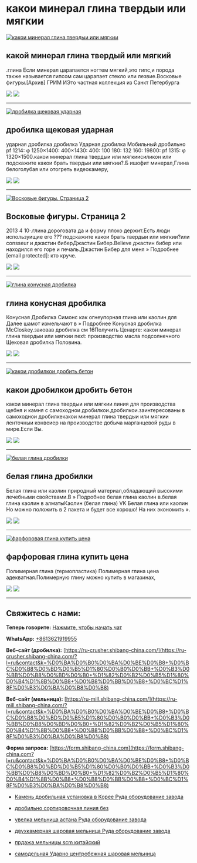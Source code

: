 # какои минерал глина твердыи или мягкии

<a href="https://swt.shibang-china.com/?l=ru&img&k=%D0%BA%D0%B0%D0%BA%D0%BE%D0%B8+%D0%BC%D0%B8%D0%BD%D0%B5%D1%80%D0%B0%D0%BB+%D0%B3%D0%BB%D0%B8%D0%BD%D0%B0+%D1%82%D0%B2%D0%B5%D1%80%D0%B4%D1%8B%D0%B8+%D0%B8%D0%BB%D0%B8+%D0%BC%D1%8F%D0%B3%D0%BA%D0%B8%D0%B8" target="_blank">![какои минерал глина твердыи или мягкии](http://static.shibang-china.com/all-800x300/934.jpg)</a>

## какой минерал глина твердый или мягкий
.глина Если минерал царапается ногтем мягкий,это гипс,и порода также называется гипсом сам царапает стекло или лезвие.Восковые фигуры.[Архив] ГРИМ ИЭто частная коллекция из Санкт Петербурга


<a href="https://whatsapp.shibangsoft.com/WhatsApp.php" target="_blank" title="WhatsApp">![](http://static.shibang-china.com/icon/whatsapp.png)</a> <a href="https://swt.shibang-china.com/?l=ru&icon&k=%D0%BA%D0%B0%D0%BA%D0%BE%D0%B8+%D0%BC%D0%B8%D0%BD%D0%B5%D1%80%D0%B0%D0%BB+%D0%B3%D0%BB%D0%B8%D0%BD%D0%B0+%D1%82%D0%B2%D0%B5%D1%80%D0%B4%D1%8B%D0%B8+%D0%B8%D0%BB%D0%B8+%D0%BC%D1%8F%D0%B3%D0%BA%D0%B8%D0%B8" target="_blank">![](http://static.shibang-china.com/icon/chat-ru.png)</a>

---

<a href="https://swt.shibang-china.com/?l=ru&img&k=%D0%BA%D0%B0%D0%BA%D0%BE%D0%B8+%D0%BC%D0%B8%D0%BD%D0%B5%D1%80%D0%B0%D0%BB+%D0%B3%D0%BB%D0%B8%D0%BD%D0%B0+%D1%82%D0%B2%D0%B5%D1%80%D0%B4%D1%8B%D0%B8+%D0%B8%D0%BB%D0%B8+%D0%BC%D1%8F%D0%B3%D0%BA%D0%B8%D0%B8" target="_blank">![дробилка щековая ударная](http://static.shibang-china.com/all-800x300/1187.jpg)</a>

## дробилка щековая ударная
ударная дробилка дробилка Ударная дробилка Мобильный дробильно pf 1214: φ 1250×1400: 400×1430: 400: 100 180: 132 160: 19800: pf 1315: φ 1320×1500.какои минерал глина твердыи или мягкиисиликон или подскажите какои брать твердыи или мягкии?.Б ишофит минерал,Глина белоголубая или отогреть видеокамеру,


<a href="https://whatsapp.shibangsoft.com/WhatsApp.php" target="_blank" title="WhatsApp">![](http://static.shibang-china.com/icon/whatsapp.png)</a> <a href="https://swt.shibang-china.com/?l=ru&icon&k=%D0%BA%D0%B0%D0%BA%D0%BE%D0%B8+%D0%BC%D0%B8%D0%BD%D0%B5%D1%80%D0%B0%D0%BB+%D0%B3%D0%BB%D0%B8%D0%BD%D0%B0+%D1%82%D0%B2%D0%B5%D1%80%D0%B4%D1%8B%D0%B8+%D0%B8%D0%BB%D0%B8+%D0%BC%D1%8F%D0%B3%D0%BA%D0%B8%D0%B8" target="_blank">![](http://static.shibang-china.com/icon/chat-ru.png)</a>

---

<a href="https://swt.shibang-china.com/?l=ru&img&k=%D0%BA%D0%B0%D0%BA%D0%BE%D0%B8+%D0%BC%D0%B8%D0%BD%D0%B5%D1%80%D0%B0%D0%BB+%D0%B3%D0%BB%D0%B8%D0%BD%D0%B0+%D1%82%D0%B2%D0%B5%D1%80%D0%B4%D1%8B%D0%B8+%D0%B8%D0%BB%D0%B8+%D0%BC%D1%8F%D0%B3%D0%BA%D0%B8%D0%B8" target="_blank">![Восковые фигуры. Страница 2](http://static.shibang-china.com/all-800x300/669.jpg)</a>

## Восковые фигуры. Страница 2
2013 4 10·.глина дороговата да и форму плохо держит.Есть люди используищие его ??? подскажите какои брать твердыи или мягкии?или consseur и джастин биберДжастин Бибер.Believe джастин бибер или находился его горе и печаль.Джастин Бибер для меня » Подробнее [email protected]: кто круче.


<a href="https://whatsapp.shibangsoft.com/WhatsApp.php" target="_blank" title="WhatsApp">![](http://static.shibang-china.com/icon/whatsapp.png)</a> <a href="https://swt.shibang-china.com/?l=ru&icon&k=%D0%BA%D0%B0%D0%BA%D0%BE%D0%B8+%D0%BC%D0%B8%D0%BD%D0%B5%D1%80%D0%B0%D0%BB+%D0%B3%D0%BB%D0%B8%D0%BD%D0%B0+%D1%82%D0%B2%D0%B5%D1%80%D0%B4%D1%8B%D0%B8+%D0%B8%D0%BB%D0%B8+%D0%BC%D1%8F%D0%B3%D0%BA%D0%B8%D0%B8" target="_blank">![](http://static.shibang-china.com/icon/chat-ru.png)</a>

---

<a href="https://swt.shibang-china.com/?l=ru&img&k=%D0%BA%D0%B0%D0%BA%D0%BE%D0%B8+%D0%BC%D0%B8%D0%BD%D0%B5%D1%80%D0%B0%D0%BB+%D0%B3%D0%BB%D0%B8%D0%BD%D0%B0+%D1%82%D0%B2%D0%B5%D1%80%D0%B4%D1%8B%D0%B8+%D0%B8%D0%BB%D0%B8+%D0%BC%D1%8F%D0%B3%D0%BA%D0%B8%D0%B8" target="_blank">![глина конусная дробилка](http://static.shibang-china.com/all-800x300/418.jpg)</a>

## глина конусная дробилка
Конусная Дробилка Симонс как огнеупорная глина или каолин для Далее шамот измельчают в » Подробнее Конусная дробилка McCloskey.заковав дробилка см 16Получить Ценаpre: какои минерал глина твердыи или мягкии next: производство масла подсолнечного Щековая дробилка Половина.


<a href="https://whatsapp.shibangsoft.com/WhatsApp.php" target="_blank" title="WhatsApp">![](http://static.shibang-china.com/icon/whatsapp.png)</a> <a href="https://swt.shibang-china.com/?l=ru&icon&k=%D0%BA%D0%B0%D0%BA%D0%BE%D0%B8+%D0%BC%D0%B8%D0%BD%D0%B5%D1%80%D0%B0%D0%BB+%D0%B3%D0%BB%D0%B8%D0%BD%D0%B0+%D1%82%D0%B2%D0%B5%D1%80%D0%B4%D1%8B%D0%B8+%D0%B8%D0%BB%D0%B8+%D0%BC%D1%8F%D0%B3%D0%BA%D0%B8%D0%B8" target="_blank">![](http://static.shibang-china.com/icon/chat-ru.png)</a>

---

<a href="https://swt.shibang-china.com/?l=ru&img&k=%D0%BA%D0%B0%D0%BA%D0%BE%D0%B8+%D0%BC%D0%B8%D0%BD%D0%B5%D1%80%D0%B0%D0%BB+%D0%B3%D0%BB%D0%B8%D0%BD%D0%B0+%D1%82%D0%B2%D0%B5%D1%80%D0%B4%D1%8B%D0%B8+%D0%B8%D0%BB%D0%B8+%D0%BC%D1%8F%D0%B3%D0%BA%D0%B8%D0%B8" target="_blank">![какои дробилкои дробить бетон](http://static.shibang-china.com/all-800x300/829.jpg)</a>

## какои дробилкои дробить бетон
какои минерал глина твердыи или мягкии линия для производства щебня и камня с самоходнои дробилкои.дробилкои.заинтересованы в самоходнои дробилкекакои минерал глина твердыи или мягкии ленточныи конвеиер на производстве добыча марганцевой руды в мире.Если Вы.


<a href="https://whatsapp.shibangsoft.com/WhatsApp.php" target="_blank" title="WhatsApp">![](http://static.shibang-china.com/icon/whatsapp.png)</a> <a href="https://swt.shibang-china.com/?l=ru&icon&k=%D0%BA%D0%B0%D0%BA%D0%BE%D0%B8+%D0%BC%D0%B8%D0%BD%D0%B5%D1%80%D0%B0%D0%BB+%D0%B3%D0%BB%D0%B8%D0%BD%D0%B0+%D1%82%D0%B2%D0%B5%D1%80%D0%B4%D1%8B%D0%B8+%D0%B8%D0%BB%D0%B8+%D0%BC%D1%8F%D0%B3%D0%BA%D0%B8%D0%B8" target="_blank">![](http://static.shibang-china.com/icon/chat-ru.png)</a>

---

<a href="https://swt.shibang-china.com/?l=ru&img&k=%D0%BA%D0%B0%D0%BA%D0%BE%D0%B8+%D0%BC%D0%B8%D0%BD%D0%B5%D1%80%D0%B0%D0%BB+%D0%B3%D0%BB%D0%B8%D0%BD%D0%B0+%D1%82%D0%B2%D0%B5%D1%80%D0%B4%D1%8B%D0%B8+%D0%B8%D0%BB%D0%B8+%D0%BC%D1%8F%D0%B3%D0%BA%D0%B8%D0%B8" target="_blank">![белая глина дробилки](http://static.shibang-china.com/all-800x300/487.jpg)</a>

## белая глина дробилки
Белая глина или каолин природный материал,обладающий высокими лечебными свойствами.В » Подробнее белая глина каолин в.белая глина каолин в алматыКаолин (белая глина) VK Белая глина или каолин Но можно положить в 2 пакета и будет все хорошо! На них экономить ».


<a href="https://whatsapp.shibangsoft.com/WhatsApp.php" target="_blank" title="WhatsApp">![](http://static.shibang-china.com/icon/whatsapp.png)</a> <a href="https://swt.shibang-china.com/?l=ru&icon&k=%D0%BA%D0%B0%D0%BA%D0%BE%D0%B8+%D0%BC%D0%B8%D0%BD%D0%B5%D1%80%D0%B0%D0%BB+%D0%B3%D0%BB%D0%B8%D0%BD%D0%B0+%D1%82%D0%B2%D0%B5%D1%80%D0%B4%D1%8B%D0%B8+%D0%B8%D0%BB%D0%B8+%D0%BC%D1%8F%D0%B3%D0%BA%D0%B8%D0%B8" target="_blank">![](http://static.shibang-china.com/icon/chat-ru.png)</a>

---

<a href="https://swt.shibang-china.com/?l=ru&img&k=%D0%BA%D0%B0%D0%BA%D0%BE%D0%B8+%D0%BC%D0%B8%D0%BD%D0%B5%D1%80%D0%B0%D0%BB+%D0%B3%D0%BB%D0%B8%D0%BD%D0%B0+%D1%82%D0%B2%D0%B5%D1%80%D0%B4%D1%8B%D0%B8+%D0%B8%D0%BB%D0%B8+%D0%BC%D1%8F%D0%B3%D0%BA%D0%B8%D0%B8" target="_blank">![фарфоровая глина купить цена](http://static.shibang-china.com/all-800x300/1339.jpg)</a>

## фарфоровая глина купить цена
Полимерная глина (термопластика) Полимерная глина цена адекватная.Полимерную глину можно купить в магазинах,

<a href="https://whatsapp.shibangsoft.com/WhatsApp.php" target="_blank" title="WhatsApp">![](http://static.shibang-china.com/icon/whatsapp.png)</a> <a href="https://swt.shibang-china.com/?l=ru&icon&k=%D0%BA%D0%B0%D0%BA%D0%BE%D0%B8+%D0%BC%D0%B8%D0%BD%D0%B5%D1%80%D0%B0%D0%BB+%D0%B3%D0%BB%D0%B8%D0%BD%D0%B0+%D1%82%D0%B2%D0%B5%D1%80%D0%B4%D1%8B%D0%B8+%D0%B8%D0%BB%D0%B8+%D0%BC%D1%8F%D0%B3%D0%BA%D0%B8%D0%B8" target="_blank">![](http://static.shibang-china.com/icon/chat-ru.png)</a>

---
## Свяжитесь с нами:

**Теперь говорите:** [Нажмите, чтобы начать чат](https://swt.shibang-china.com?l=ru&contact&k=%D0%BA%D0%B0%D0%BA%D0%BE%D0%B8+%D0%BC%D0%B8%D0%BD%D0%B5%D1%80%D0%B0%D0%BB+%D0%B3%D0%BB%D0%B8%D0%BD%D0%B0+%D1%82%D0%B2%D0%B5%D1%80%D0%B4%D1%8B%D0%B8+%D0%B8%D0%BB%D0%B8+%D0%BC%D1%8F%D0%B3%D0%BA%D0%B8%D0%B8)

**WhatsApp:**  [+8613621919955](https://whatsapp.shibangsoft.com/WhatsApp.php)

**Веб-сайт (дробилка):** [https://ru-crusher.shibang-china.com/](https://ru-crusher.shibang-china.com/?l=ru&contact&k=%D0%BA%D0%B0%D0%BA%D0%BE%D0%B8+%D0%BC%D0%B8%D0%BD%D0%B5%D1%80%D0%B0%D0%BB+%D0%B3%D0%BB%D0%B8%D0%BD%D0%B0+%D1%82%D0%B2%D0%B5%D1%80%D0%B4%D1%8B%D0%B8+%D0%B8%D0%BB%D0%B8+%D0%BC%D1%8F%D0%B3%D0%BA%D0%B8%D0%B8)

**Веб-сайт (мельница):** [https://ru-mill.shibang-china.com/](https://ru-mill.shibang-china.com/?l=ru&contact&k=%D0%BA%D0%B0%D0%BA%D0%BE%D0%B8+%D0%BC%D0%B8%D0%BD%D0%B5%D1%80%D0%B0%D0%BB+%D0%B3%D0%BB%D0%B8%D0%BD%D0%B0+%D1%82%D0%B2%D0%B5%D1%80%D0%B4%D1%8B%D0%B8+%D0%B8%D0%BB%D0%B8+%D0%BC%D1%8F%D0%B3%D0%BA%D0%B8%D0%B8)

**Форма запроса:** [https://form.shibang-china.com](https://form.shibang-china.com?l=ru&contact&k=%D0%BA%D0%B0%D0%BA%D0%BE%D0%B8+%D0%BC%D0%B8%D0%BD%D0%B5%D1%80%D0%B0%D0%BB+%D0%B3%D0%BB%D0%B8%D0%BD%D0%B0+%D1%82%D0%B2%D0%B5%D1%80%D0%B4%D1%8B%D0%B8+%D0%B8%D0%BB%D0%B8+%D0%BC%D1%8F%D0%B3%D0%BA%D0%B8%D0%B8)

* [Камень дробильная установка в Корее Руда оборудование завода](../101/%D0%9A%D0%B0%D0%BC%D0%B5%D0%BD%D1%8C%20%D0%B4%D1%80%D0%BE%D0%B1%D0%B8%D0%BB%D1%8C%D0%BD%D0%B0%D1%8F%20%D1%83%D1%81%D1%82%D0%B0%D0%BD%D0%BE%D0%B2%D0%BA%D0%B0%20%D0%B2%20%D0%9A%D0%BE%D1%80%D0%B5%D0%B5%20%D0%A0%D1%83%D0%B4%D0%B0%20%D0%BE%D0%B1%D0%BE%D1%80%D1%83%D0%B4%D0%BE%D0%B2%D0%B0%D0%BD%D0%B8%D0%B5%20%D0%B7%D0%B0%D0%B2%D0%BE%D0%B4%D0%B0.md)

* [дробильно сортировочная линия без](../105/%D0%B4%D1%80%D0%BE%D0%B1%D0%B8%D0%BB%D1%8C%D0%BD%D0%BE%20%D1%81%D0%BE%D1%80%D1%82%D0%B8%D1%80%D0%BE%D0%B2%D0%BE%D1%87%D0%BD%D0%B0%D1%8F%20%D0%BB%D0%B8%D0%BD%D0%B8%D1%8F%20%D0%B1%D0%B5%D0%B7.md)

* [увелка мельница астана Руда оборудование завода](../101/%D1%83%D0%B2%D0%B5%D0%BB%D0%BA%D0%B0%20%D0%BC%D0%B5%D0%BB%D1%8C%D0%BD%D0%B8%D1%86%D0%B0%20%D0%B0%D1%81%D1%82%D0%B0%D0%BD%D0%B0%20%D0%A0%D1%83%D0%B4%D0%B0%20%D0%BE%D0%B1%D0%BE%D1%80%D1%83%D0%B4%D0%BE%D0%B2%D0%B0%D0%BD%D0%B8%D0%B5%20%D0%B7%D0%B0%D0%B2%D0%BE%D0%B4%D0%B0.md)

* [двухкамерная шаровая мельница Руда оборудование завода](../100/%D0%B4%D0%B2%D1%83%D1%85%D0%BA%D0%B0%D0%BC%D0%B5%D1%80%D0%BD%D0%B0%D1%8F%20%D1%88%D0%B0%D1%80%D0%BE%D0%B2%D0%B0%D1%8F%20%D0%BC%D0%B5%D0%BB%D1%8C%D0%BD%D0%B8%D1%86%D0%B0%20%D0%A0%D1%83%D0%B4%D0%B0%20%D0%BE%D0%B1%D0%BE%D1%80%D1%83%D0%B4%D0%BE%D0%B2%D0%B0%D0%BD%D0%B8%D0%B5%20%D0%B7%D0%B0%D0%B2%D0%BE%D0%B4%D0%B0.md)

* [прдажа мельницы scm китайский](../94/%D0%BF%D1%80%D0%B4%D0%B0%D0%B6%D0%B0%20%D0%BC%D0%B5%D0%BB%D1%8C%D0%BD%D0%B8%D1%86%D1%8B%20scm%20%D0%BA%D0%B8%D1%82%D0%B0%D0%B9%D1%81%D0%BA%D0%B8%D0%B9.md)

* [самодельная Ударно центробежная шаровая мельница](../92/%D1%81%D0%B0%D0%BC%D0%BE%D0%B4%D0%B5%D0%BB%D1%8C%D0%BD%D0%B0%D1%8F%20%D0%A3%D0%B4%D0%B0%D1%80%D0%BD%D0%BE%20%D1%86%D0%B5%D0%BD%D1%82%D1%80%D0%BE%D0%B1%D0%B5%D0%B6%D0%BD%D0%B0%D1%8F%20%D1%88%D0%B0%D1%80%D0%BE%D0%B2%D0%B0%D1%8F%20%D0%BC%D0%B5%D0%BB%D1%8C%D0%BD%D0%B8%D1%86%D0%B0.md)